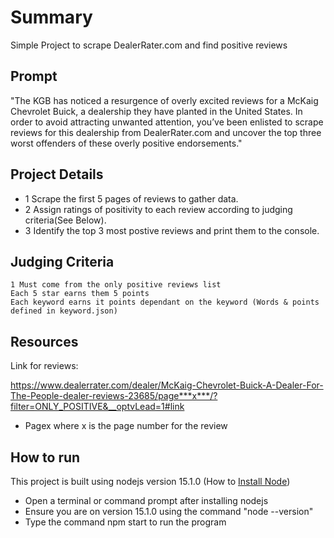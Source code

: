 # Summary
 Simple Project to scrape DealerRater.com and find positive reviews

## Prompt

"The KGB has noticed a resurgence of overly excited reviews for a McKaig Chevrolet Buick, a dealership they have planted in the United States. In order to avoid attracting unwanted attention, you’ve been enlisted to scrape reviews for this dealership from DealerRater.com and uncover the top three worst offenders of these overly positive endorsements."

## Project Details

* 1 Scrape the first 5 pages of reviews to gather data.
* 2 Assign ratings of positivity to each review according to judging criteria(See Below).
* 3 Identify the top 3 most postive reviews and print them to the console.

## Judging Criteria

    1 Must come from the only positive reviews list
    Each 5 star earns them 5 points
    Each keyword earns it points dependant on the keyword (Words & points defined in keyword.json)

## Resources
Link for reviews:

https://www.dealerrater.com/dealer/McKaig-Chevrolet-Buick-A-Dealer-For-The-People-dealer-reviews-23685/page***x***/?filter=ONLY_POSITIVE&__optvLead=1#link

* Pagex where x is the page number for the review

## How to run

This project is built using nodejs version 15.1.0
(How to [Install Node](https://nodejs.org/en/download/))

* Open a terminal or command prompt after installing nodejs 
* Ensure you are on version 15.1.0 using the command "node --version"
* Type the command npm start to run the program


